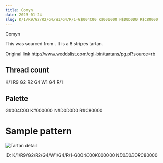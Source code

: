 ```yaml
---
title: Comyn
date: 2023-01-24
slug: K/1/R9/G2/R2/G4/W1/G4/R/1-G$004C00 K$000000 N$D0D0D0 R$C80000
---
```

Comyn

This was sourced from <no value>.  It is a 8 stripes tartan.

Original link http://www.weddslist.com/cgi-bin/tartans/pg.pl?source=rb

## Thread count
K/1 R9 G2 R2 G4 W1 G4 R/1

## Palette
G#004C00 K#000000 N#D0D0D0 R#C80000

# Sample pattern

![Tartan detail](tartan.png "K/1 R9 G2 R2 G4 W1 G4 R/1 tartan")

ID: K/1/R9/G2/R2/G4/W1/G4/R/1-G$004C00 K$000000 N$D0D0D0 R$C80000